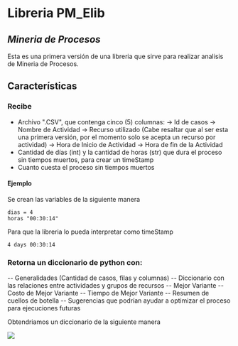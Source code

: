 # Libreria PM_Elib
## _Mineria de Procesos_

Esta es una primera versión de una libreria que sirve para realizar analisis de Mineria de Procesos.

## Características
### Recibe
- Archivo ".CSV", que contenga cinco (5) columnas:
-> Id de casos
-> Nombre de Actividad
-> Recurso utilizado (Cabe resaltar que al ser esta una primera versión, por el momento solo se acepta un recurso por actividad)
-> Hora de Inicio de Actividad 
-> Hora de fin de la Actividad
- Cantidad de días (int) y la cantidad de horas (str) que dura el proceso sin tiempos muertos, para crear un timeStamp
- Cuanto cuesta el proceso sin tiempos muertos 

#### Ejemplo
Se crean las variables de la siguiente manera
```
dias = 4
horas "00:30:14"
```
Para que la libreria lo pueda interpretar como timeStamp
```
4 days 00:30:14
```

### Retorna un diccionario de python con:
-- Generalidades (Cantidad de casos, filas y columnas)
-- Diccionario con las relaciones entre actividades y grupos de recursos
-- Mejor Variante
-- Costo de Mejor Variante
-- Tiempo de Mejor Variante
-- Resumen de cuellos de botella
-- Sugerencias que podrían ayudar a optimizar el proceso para ejecuciones futuras


Obtendriamos un diccionario de la siguiente manera

![](https://github.com/edraalfig/prueba/blob/main/Captura.PNG?raw=true)

